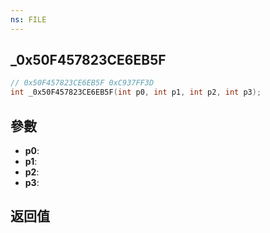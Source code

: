 ```yaml
---
ns: FILE
---
```

## _0x50F457823CE6EB5F

```c
// 0x50F457823CE6EB5F 0xC937FF3D
int _0x50F457823CE6EB5F(int p0, int p1, int p2, int p3);
```


## 參數
* **p0**: 
* **p1**: 
* **p2**: 
* **p3**: 

## 返回值
